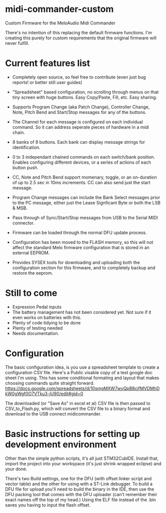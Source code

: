 # midi-commander-custom
Custom Firmware for the MeloAudio Midi Commander

There's no intention of this replacing the default firmware functions. I'm creating this purely for custom requirements that the original firmware will never fulfill.

# Current features list
- Completely open source, so feel free to contribute (even just bug reports! or better still user guides)
- "Spreadsheet" based configuration, no scrolling through menus on that tiny screen with huge buttons. Easy Copy/Paste, Fill, etc. Easy sharing.
- Supports Program Change (aka Patch Change), Controller Change, Note, Pitch Bend and Start/Stop messages for any of the buttons.
- The Channel for each message is configured on each individual command.  So it can address seperate pieces of hardware in a midi chain.
- 8 banks of 8 buttons.  Each bank can display message strings for identification.
- 0 to 3 independant chained commands on each switch/bank position.  Enables configuring different devices, or a series of actions of each button push.
- CC, Note and Pitch Bend support momenary, toggle, or an on-duration of up to 2.5 sec in 10ms increments. CC can also send just the start message.
- Program Change messages can include the Bank Select messages prior to the PC message, either just the Lease Signficant Byte or both the LSB & MSB.
- Pass through of Sync/Start/Stop messages from USB to the Serial MIDI connector.

- Firmware can be loaded through the normal DFU update process.
- Configuration has been moved to the FLASH memory, so this will not affect the standard Melo firmware configuration that is stored in an external EEPROM.
- Provides SYSEX tools for downloading and uploading both the configuration section for this firmware, and to completely backup and restore the eeprom.

# Still to come
- Expression Pedal inputs
- The battery management has not been considered yet.  Not sure if it even works on batteries with this.
- Plenty of code tidying to be done
- Plenty of testing needed
- Needs documentation.


# Configuration
The basic configuration idea, is you use a spreadsheet template to create a configuration CSV file.  Here's a Public visable copy of a test google doc sheet I'm using.
This has some conditional formating and layout that makes choosing commands quite straight forward.
https://docs.google.com/spreadsheets/d/10smgMXW7wyQpB8cjfMVDMhDkW0gWgf0O7VTku3-jU90/edit#gid=0

The downloaded (or "Save As" in excel et al) CSV file is then passed to CSV_to_Flash.py, which will convert the CSV file to a binary format and download to the USB connect midicommander.

# Basic instructions for setting up development environment
Other than the simple python scripts, it's all just STM32CubIDE. Install that, import the project into your workspace (it's just shrink wrapped eclipse) and your done.

There's two Build settings, one for the DFU (with offset linker script and vector table) and the other for using with a ST-Link debugger. To build a DFU file for upload you'll need to build the binary in the IDE, then use the DFU packing tool that comes with the DFU uploader (can't remember their exact names off the top of my head.) Using the ELF file instead of the .bin saves you having to input the flash offset.